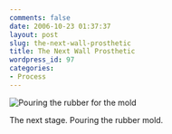 ```yaml
---
comments: false
date: 2006-10-23 01:37:37
layout: post
slug: the-next-wall-prosthetic
title: The Next Wall Prosthetic
wordpress_id: 97
categories:
- Process
---
```


![Pouring the rubber for the mold](http://ryanfitzer.com/main/wp-content/uploads/2006/10/pouring-rubber.jpg)

The next stage. Pouring the rubber mold.

